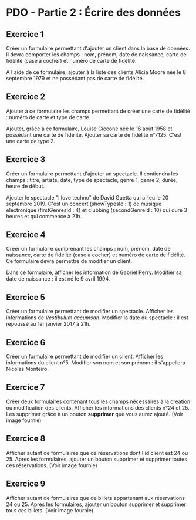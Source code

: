 # PDO - Partie 2 : Écrire des données



## Exercice 1

Créer un formulaire permettant d'ajouter un client dans la base de données. Il devra comporter les champs : nom, prénom, date de naissance, carte de fidélité (case à cocher) et numéro de carte de fidélité.

A l'aide de ce formulaire, ajouter à la liste des clients Alicia Moore née le 8 septembre 1979 et ne possédant pas de carte de fidélité.

## Exercice 2
Ajouter à ce formulaire les champs permettant de créer une carte de fidélité : numéro de carte et type de carte.

Ajouter, grâce à ce formulaire, Louise Ciccone née le 16 août 1958 et possédant une carte de fidélité. Ajouter sa carte de fidélité n°7125. C'est une carte de type 2.

## Exercice 3

Créer un formulaire permettant d'ajouter un spectacle. Il contiendra les champs : titre, artiste, date, type de spectacle, genre 1, genre 2, durée, heure de début.

Ajouter le spectacle "I love techno" de David Guetta qui a lieu le 20 septembre 2019. C'est un concert (showTypesId : 1) de musique électronique (firstGenresId : 4) et clubbing (secondGenreId : 10) qui dure 3 heures et qui commence à 21h.

## Exercice 4

Créer un formulaire comprenant les champs : nom, prénom, date de naissance, carte de fidélité (case à cocher) et numéro de carte de fidélité. Ce formulaire devra permettre de modifier un client.

Dans ce formulaire, afficher les information de Gabriel Perry. Modifier sa date de naissance : il est né le 9 avril 1994.

## Exercice 5

Créer un formulaire permettant de modifier un spectacle. Afficher les informations de *Vestibulum accumsan*. Modifier la date du spectacle : il est repoussé au 1er janvier 2017 à 21h.

## Exercice 6

Créer un formulaire permettant de modifier un client. Afficher les informations du client n°5. Modifier son nom et son prénom : il s'appellera Nicolas Monteiro.

## Exercice 7

Créer deux formulaires contenant tous les champs nécessaires à la création ou modification des clients. Afficher les informations des clients n°24 et 25. Les supprimer grâce à un bouton **supprimer** que vous aurez ajouté. (Voir image fournie)

## Exercice 8

Afficher autant de formulaires que de réservations dont l'id client est 24 ou 25. Après les formulaires, ajouter un bouton supprimer et supprimer toutes ces réservations. (Voir image fournie)

## Exercice 9

Afficher autant de formulaires que de billets appartenant aux réservations 24 ou 25. Après les formulaires, ajouter un bouton supprimer et supprimer tous ces billets. (Voir image fournie)
